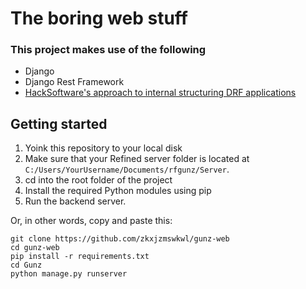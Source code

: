 # The boring web stuff

### This project makes use of the following

* Django
* Django Rest Framework
* [HackSoftware's approach to internal structuring DRF applications](https://www.youtube.com/watch?v=yG3ZdxBb1oo)


## Getting started

1. Yoink this repository to your local disk
2. Make sure that your Refined server folder is located at `C:/Users/YourUsername/Documents/rfgunz/Server`.
3. cd into the root folder of the project
4. Install the required Python modules using pip
5. Run the backend server.

Or, in other words, copy and paste this:

```
git clone https://github.com/zkxjzmswkwl/gunz-web
cd gunz-web
pip install -r requirements.txt
cd Gunz
python manage.py runserver
```
